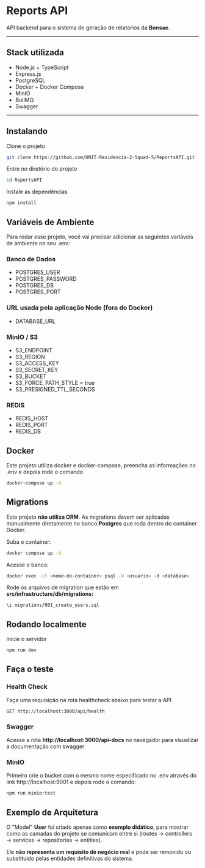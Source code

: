 # Reports API

API backend para o sistema de geração de relatórios da **Bonsae**.

---

## Stack utilizada

- Node.js + TypeScript
- Express.js
- PostgreSQL
- Docker + Docker Compose
- MinIO
- BullMQ 
- Swagger

---

## Instalando

Clone o projeto

```bash
git clone https://github.com/UNIT-Residencia-2-Squad-5/ReportsAPI.git
```

Entre no diretório do projeto

```bash
cd ReportsAPI
```

Instale as dependências

```bash
npm install
```

## Variáveis de Ambiente

Para rodar esse projeto, você vai precisar adicionar as seguintes variáveis de ambiente no seu .env:

### Banco de Dados 
- POSTGRES_USER
- POSTGRES_PASSWORD
- POSTGRES_DB
- POSTGRES_PORT

### URL usada pela aplicação Node (fora do Docker)
- DATABASE_URL

### MinIO / S3
- S3_ENDPOINT
- S3_REGION
- S3_ACCESS_KEY
- S3_SECRET_KEY
- S3_BUCKET
- S3_FORCE_PATH_STYLE = true
- S3_PRESIGNED_TTL_SECONDS

### REDIS
- REDIS_HOST
- REDIS_PORT
- REDIS_DB

## Docker

Este projeto utiliza docker e docker-compose, preencha as informações no .env e depois rode o comando

```bash
docker-compose up -d
```

## Migrations

Este projeto **não utiliza ORM**. As migrations devem ser aplicadas manualmente diretamente no banco **Postgres** que roda dentro do container Docker.   

Suba o container:
```bash
docker compose up -d
```
Acesse o banco:
```bash
docker exec -it <nome-do-container> psql -U <usuario> -d <database>
```
Rode os arquivos de migration que estão em **src/infrastructure/db/migrations:**
```bash
\i migrations/001_create_users.sql
```

## Rodando localmente

Inicie o servidor

```bash
npm run dev
```

## Faça o teste

### Health Check
Faça uma requisição na rota healthcheck abaixo para testar a API

```http
GET http://localhost:3000/api/health
```

### Swagger
Acesse a rota **http://localhost:3000/api-docs** no navegador para visualizar a documentação com swagger

### MinIO
Primeiro crie o bucket com o mesmo nome especificado no .env através do link http://localhost:9001 e depois rode o comando:

```bash
npm run minio:test
```

## Exemplo de Arquitetura

O "Model" **User** foi criado apenas como **exemplo didático**, para mostrar como as camadas do projeto se comunicam entre si 
(routes → controllers → services → repositories → entities).  

Ele **não representa um requisito de negócio real** e pode ser removido ou substituído pelas entidades definitivas do sistema.